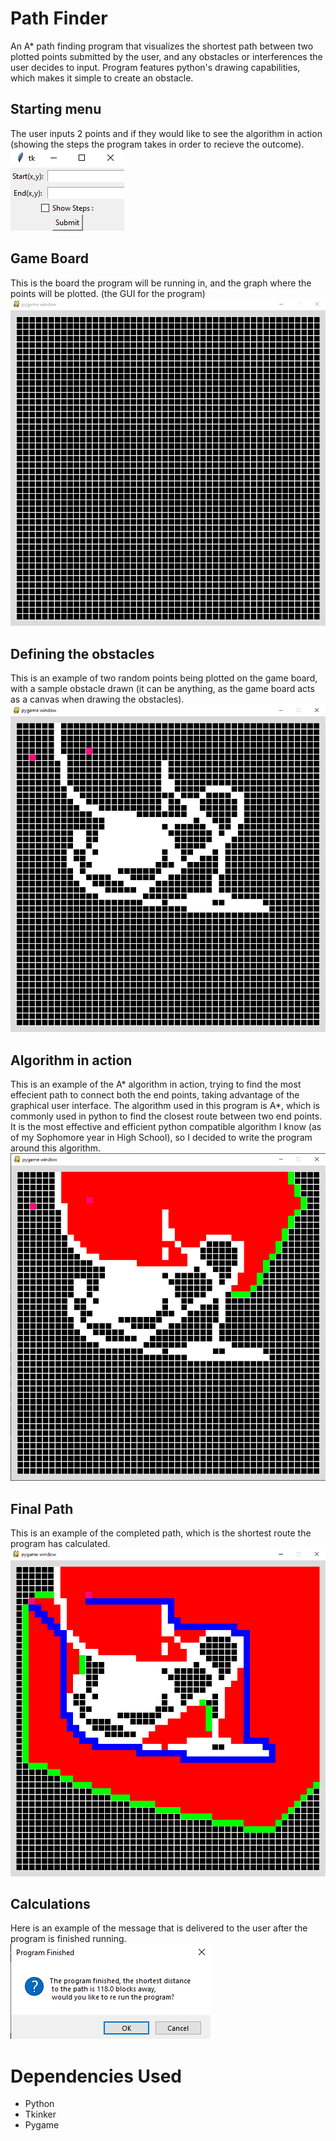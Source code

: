 # Path Finder
An A* path finding program that visualizes the shortest path between two plotted points submitted by the user, and any obstacles or interferences the user decides to input. Program features python's drawing capabilities, which makes it simple to create an obstacle.

## Starting menu
The user inputs 2 points and if they would like to see the algorithm in action (showing the steps the program takes in order to recieve the outcome).
![Initail Screen](img/path1.png)

## Game Board
This is the board the program will be running in, and the graph where the points will be plotted. (the GUI for the program)
![Board Screen](img/path2.png)

## Defining the obstacles 
This is an example of two random points being plotted on the game board, with a sample obstacle drawn (it can be anything, as the game board acts as a canvas when drawing the obstacles).
![Obstacle Screen](img/path3.png)

## Algorithm in action
This is an example of the A* algorithm in action, trying to find the most effecient path to connect both the end points, taking advantage of the graphical user interface.
The algorithm used in this program is A*, which is commonly used in python to find the closest route between two end points. It is the most effective and efficient python compatible algorithm I know (as of my Sophomore year in High School), so I decided to write the program around this algorithm.
![Algo Screen](img/path4.png)

## Final Path
This is an example of the completed path, which is the shortest route the program has calculated.
![Path Screen](img/path5.png)

## Calculations
Here is an example of the message that is delivered to the user after the program is finished running.
![Final Screen](img/path6.png)

# Dependencies Used
* Python
* Tkinker
* Pygame
